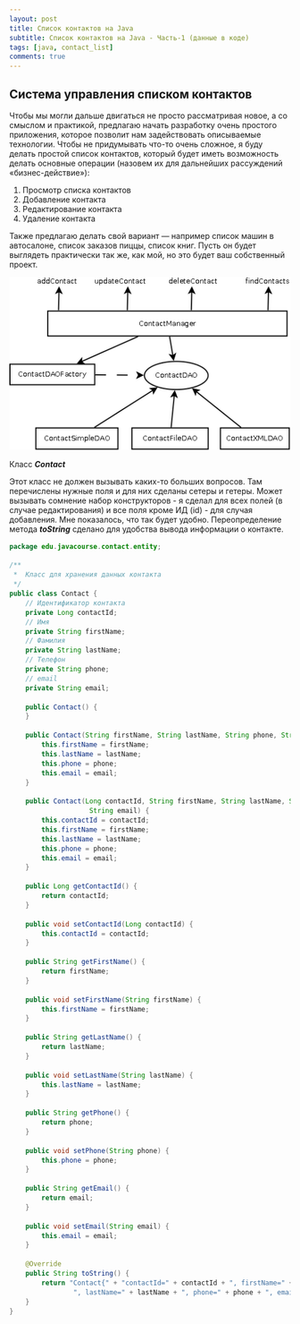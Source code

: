 ```yaml
---
layout: post
title: Список контактов на Java
subtitle: Список контактов на Java - Часть-1 (данные в коде)
tags: [java, contact_list]
comments: true
---
```


## Система управления списком контактов

Чтобы мы могли дальше двигаться не просто рассматривая новое, а со смыслом и практикой, предлагаю 
начать разработку очень простого приложения, которое позволит нам задействовать описываемые технологии. 
Чтобы не придумывать что-то очень сложное, я буду делать простой список контактов, который будет 
иметь возможность делать основные операции (назовем их для дальнейших рассуждений «бизнес-действие»):

1. Просмотр списка контактов
2. Добавление контакта
3. Редактирование контакта
4. Удаление контакта
    
Также предлагаю делать свой вариант — например список машин в автосалоне, список заказов пиццы, 
список книг. Пусть он будет выглядеть практически так же, как мой, но это будет ваш собственный проект.

![Диаграмма классов](https://raw.githubusercontent.com/evgenvandev/test/gh-pages/assets/img/ContactProject.png "Диаграмма классов")

Класс _**Contact**_

Этот класс не должен вызывать каких-то больших вопросов. Там перечислены нужные поля и для них сделаны сетеры и гетеры. Может вызывать 
сомнение набор конструкторов - я сделал для всех полей (в случае редактирования) и все поля кроме ИД (id) - для случая добавления. Мне 
показалось, что так будет удобно. Переопределение метода _**toString**_ сделано для удобства вывода информации о контакте.

```java
package edu.javacourse.contact.entity;

/**
 *  Класс для хранения данных контакта
 */
public class Contact {
    // Идентификатор контакта
    private Long contactId;
    // Имя
    private String firstName;
    // Фамилия
    private String lastName;
    // Телефон
    private String phone;
    // email
    private String email;
    
    public Contact() {
    }
    
    public Contact(String firstName, String lastName, String phone, String email) {
        this.firstName = firstName;
        this.lastName = lastName;
        this.phone = phone;
        this.email = email;
    }
    
    public Contact(Long contactId, String firstName, String lastName, String phone, 
                    String email) {
        this.contactId = contactId;
        this.firstName = firstName;
        this.lastName = lastName;
        this.phone = phone;
        this.email = email;
    }
    
    public Long getContactId() {
        return contactId;
    }
    
    public void setContactId(Long contactId) {
        this.contactId = contactId;
    }
    
    public String getFirstName() {
        return firstName;
    }
    
    public void setFirstName(String firstName) {
        this.firstName = firstName;
    }
    
    public String getLastName() {
        return lastName;
    }
    
    public void setLastName(String lastName) {
        this.lastName = lastName;
    }
    
    public String getPhone() {
        return phone;
    }
    
    public void setPhone(String phone) {
        this.phone = phone;
    }
    
    public String getEmail() {
        return email;
    }
    
    public void setEmail(String email) {
        this.email = email;
    }
    
    @Override
    public String toString() {
        return "Contact{" + "contactId=" + contactId + ", firstName=" + firstName + 
                ", lastName=" + lastName + ", phone=" + phone + ", email=" + email + "}";
    }
}
```
